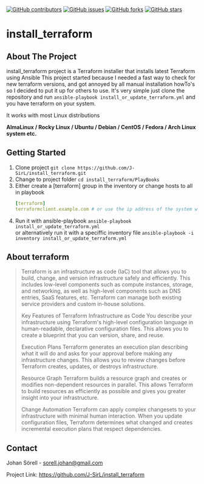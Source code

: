 <!--
repo name: install_terraform
description: install_terraform project is a Terraform installer that installs latest Terraform using Ansible
This project started because I needed a fast way to check for new terraform versions, and got annoyed by all manual installation howTo's
so I decided to put it up for others to use.
It's very simple just clone the repo and run ansible-playbook install_or_update_terraform.yml and you have terraform on your system. 
github name:  install_terraform
link: https://github.com/J-SirL/install_terraform
email: example@email.com
-->
<!-- PROJECT SHIELDS -->
[![GitHub contributors](https://img.shields.io/github/contributors/J-SirL/install_terraform?logo=contributors&style=for-the-badge)](https://github.com/J-SirL/install_terraform/graphs/contributors)
[![GitHub issues](https://img.shields.io/github/issues/J-SirL/install_terraform?logo=issues&style=for-the-badge)](https://github.com/J-SirL/install_terraform/issues)
[![GitHub forks](https://img.shields.io/github/forks/J-SirL/install_terraform?logo=forks&style=for-the-badge)](https://github.com/J-SirL/install_terraform/network)
[![GitHub stars](https://img.shields.io/github/stars/J-SirL/install_terraform?logo=stars&style=for-the-badge)](https://github.com/J-SirL/install_terraform/stargazers)
# install\_terraform

<!-- ABOUT THE PROJECT -->
## About The Project
install_terraform project is a Terraform installer that installs latest Terraform using Ansible
This project started because I needed a fast way to check for new terraform versions, and got annoyed by all manual installation howTo's
so I decided to put it up for others to use.
It's very simple just clone the repository and run ```ansible-playbook install_or_update_terraform.yml``` and you have terraform on your system. 

It works with most Linux distributions

**AlmaLinux / Rocky Linux / Ubuntu / Debian / CentOS / Fedora / Arch Linux system etc.**

<!-- GETTING STARTED -->
## Getting Started

1. Clone project
    ```git clone https://github.com/J-SirL/install_terraform.git```
2. Change to project folder
    ```cd install_terraform/PlayBooks```
4. Either create a [terraform] group in the inventory or change hosts to all in playbook
    ```yaml
   [terraform]
   terraformclient.example.com # or use the ip address of the system where you want to install terraform
   ```
4. Run it with ansible-playbook
 ```ansible-playbook install_or_update_terraform.yml```
 <br>or alternatively run it with a speciffic inventory file
    ```ansible-playbook -i inventory install_or_update_terraform.yml```

## About terraform
> Terraform is an infrastructure as code (IaC) tool that allows you to build, change, and version infrastructure safely and efficiently. This includes low-level components such as compute instances, storage, and networking, as well as high-level components such as DNS entries, SaaS features, etc. Terraform can manage both existing service providers and custom in-house solutions.
> 
> Key Features of Terraform
> Infrastructure as Code
> You describe your infrastructure using Terraform's high-level configuration language in human-readable, declarative configuration files. This allows you to create a blueprint that you can version, share, and reuse.
> 
> Execution Plans
> Terraform generates an execution plan describing what it will do and asks for your approval before making any infrastructure changes. This allows you to review changes before Terraform creates, updates, or destroys infrastructure.
> 
> Resource Graph
> Terraform builds a resource graph and creates or modifies non-dependent resources in parallel. This allows Terraform to build resources as efficiently as possible and gives you greater insight into your infrastructure.
> 
> Change Automation
> Terraform can apply complex changesets to your infrastructure with minimal human interaction. When you update configuration files, Terraform determines what changed and creates incremental execution plans that respect dependencies.

<!-- CONTACT -->
## Contact

Johan Sörell  - sorell.johan@gmail.com

Project Link: https://github.com/J-SirL/install_terraform
